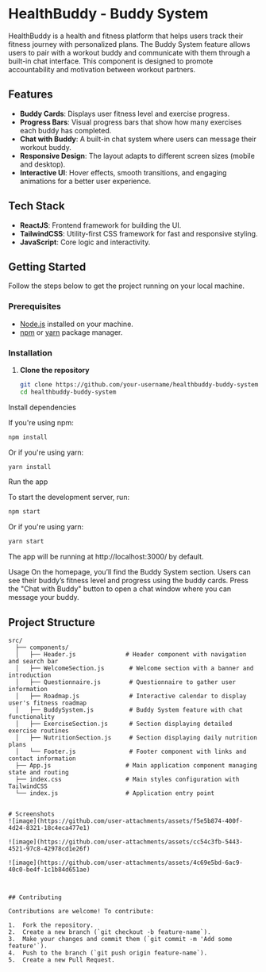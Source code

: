 
# HealthBuddy - Buddy System

HealthBuddy is a health and fitness platform that helps users track their fitness journey with personalized plans. The Buddy System feature allows users to pair with a workout buddy and communicate with them through a built-in chat interface. This component is designed to promote accountability and motivation between workout partners.

## Features

- **Buddy Cards**: Displays user fitness level and exercise progress.
- **Progress Bars**: Visual progress bars that show how many exercises each buddy has completed.
- **Chat with Buddy**: A built-in chat system where users can message their workout buddy.
- **Responsive Design**: The layout adapts to different screen sizes (mobile and desktop).
- **Interactive UI**: Hover effects, smooth transitions, and engaging animations for a better user experience.

## Tech Stack

- **ReactJS**: Frontend framework for building the UI.
- **TailwindCSS**: Utility-first CSS framework for fast and responsive styling.
- **JavaScript**: Core logic and interactivity.
  
## Getting Started

Follow the steps below to get the project running on your local machine.

### Prerequisites

- [Node.js](https://nodejs.org/) installed on your machine.
- [npm](https://www.npmjs.com/) or [yarn](https://yarnpkg.com/) package manager.

### Installation

1. **Clone the repository**

   ```bash
   git clone https://github.com/your-username/healthbuddy-buddy-system.git
   cd healthbuddy-buddy-system
Install dependencies

If you're using npm:

```bash
npm install
```

Or if you're using yarn:

```bash
yarn install
```

Run the app

To start the development server, run:

```bash
npm start
```
Or if you're using yarn:

```bash
yarn start
```

The app will be running at http://localhost:3000/ by default.

Usage
On the homepage, you’ll find the Buddy System section.
Users can see their buddy’s fitness level and progress using the buddy cards.
Press the "Chat with Buddy" button to open a chat window where you can message your buddy.

## Project Structure

```plaintext
src/
  ├── components/
  │   ├── Header.js              # Header component with navigation and search bar
  │   ├── WelcomeSection.js       # Welcome section with a banner and introduction
  │   ├── Questionnaire.js        # Questionnaire to gather user information
  │   ├── Roadmap.js              # Interactive calendar to display user's fitness roadmap
  │   ├── BuddySystem.js          # Buddy System feature with chat functionality
  │   ├── ExerciseSection.js      # Section displaying detailed exercise routines
  │   ├── NutritionSection.js     # Section displaying daily nutrition plans
  │   └── Footer.js               # Footer component with links and contact information
  ├── App.js                     # Main application component managing state and routing
  ├── index.css                  # Main styles configuration with TailwindCSS
  └── index.js                   # Application entry point


# Screenshots
![image](https://github.com/user-attachments/assets/f5e5b874-400f-4d24-8321-18c4eca477e1)

![image](https://github.com/user-attachments/assets/cc54c3fb-5443-4521-97c8-42978cd1e26f)

![image](https://github.com/user-attachments/assets/4c69e5bd-6ac9-40c0-be4f-1c1b84d651ae)



## Contributing

Contributions are welcome! To contribute:

1.  Fork the repository.
2.  Create a new branch (`git checkout -b feature-name`).
3.  Make your changes and commit them (`git commit -m 'Add some feature'`).
4.  Push to the branch (`git push origin feature-name`).
5.  Create a new Pull Request.
